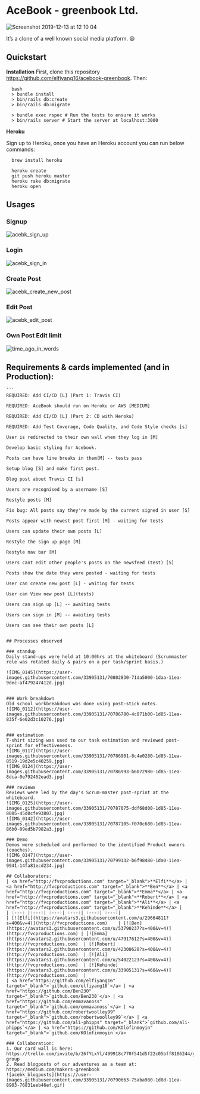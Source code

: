 # AceBook - greenbook Ltd.


![Screenshot 2019-12-13 at 12 10 04](https://user-images.githubusercontent.com/33905131/70799462-9da50800-1da1-11ea-88b8-71bd5c683567.png)


It’s a clone of a <ahem> well known social media platform. :laughing:


## Quickstart

**Installation**
First, clone this repository https://github.com/elfiyang16/acebook-greenbook. Then:

```
  bash
  > bundle install
  > bin/rails db:create
  > bin/rails db:migrate

  > bundle exec rspec # Run the tests to ensure it works
  > bin/rails server # Start the server at localhost:3000
```
 **Heroku**

Sign up to Heroku, once you have an Heroku account you can run below commands:

```
  brew install heroku
```

```
  heroku create
  git push heroku master
  heroku rake db:migrate
  heroku open

```

## Usages
### Signup
![acebk_sign_up](https://user-images.githubusercontent.com/33905131/70789088-45164080-1d8a-11ea-8c9c-c596b3ab11d8.gif)

### Login
![acebk_sign_in](https://user-images.githubusercontent.com/33905131/70790003-05e8ef00-1d8c-11ea-96e8-2d8a5c161b9e.gif)

### Create Post
![acebk_create_new_post](https://user-images.githubusercontent.com/33905131/70790233-945d7080-1d8c-11ea-8590-cd2d77905ce3.gif)


### Edit Post
![acebk_edit_post](https://user-images.githubusercontent.com/33905131/70790468-0a61d780-1d8d-11ea-87c1-c476d28d6d3d.gif)

### Own Post Edit limit
![time_ago_in_words](https://user-images.githubusercontent.com/33905131/70788802-98d45a00-1d89-11ea-866b-a8c5bda146e9.gif)


## Requirements & cards implemented (and in Production):
    ```
    REQUIRED: Add CI/CD [L] (Part 1: Travis CI)

    REQUIRED: AceBook should run on Heroku or AWS [MEDIUM]

    REQUIRED: Add CI/CD [L] (Part 2: CD with Heroku)

    REQUIRED: Add Test Coverage, Code Quality, and Code Style checks [s]

    User is redirected to their own wall when they log in [M]

    Develop basic styling for Acebook.

    Posts can have line breaks in them[M] -- tests pass

    Setup blog [S] and make first post.

    Blog post about Travis CI [s]

    Users are recognised by a username [S]

    Restyle posts [M]

    Fix bug: All posts say they're made by the current signed in user [S]

    Posts appear with newest post first [M] - waiting for tests

    Users can update their own posts [L]

    Restyle the sign up page [M]

    Restyle nav bar [M]

    Users cant edit other people's posts on the newsfeed (test) [S]

    Posts show the date they were posted - waiting for tests

    User can create new post [L] - waiting for tests

    User can View new post [L](tests)

    Users can sign up [L] -- awaiting tests

    Users can sign in [M] -- awaiting tests

    Users can see their own posts [L]

```

## Processes observed

### standup
Daily stand-ups were held at 10:00hrs at the whiteboard (Scrummaster role was rotated daily & pairs on a per task/sprint basis.)

![IMG_0145](https://user-images.githubusercontent.com/33905131/70802830-71da5000-1daa-11ea-9dec-af479247412d.jpg)


### Work breakdown
Old school workbreakdown was done using post-stick notes.
![IMG_0112](https://user-images.githubusercontent.com/33905131/70786780-4c871b00-1d85-11ea-835f-6e02d3c10276.jpg)


### estimation
T-shirt sizing was used to our task estimation and reviewed post-sprint for effectiveness.
![IMG_0117](https://user-images.githubusercontent.com/33905131/70786901-8c4e0280-1d85-11ea-8519-19d2e5c40259.jpg)
![IMG_0124](https://user-images.githubusercontent.com/33905131/70786993-b6072980-1d85-11ea-8dca-0e792462ead3.jpg)

### reviews
Reviews were led by the day's Scrum-master post-sprint at the whiteboard.
![IMG_0125](https://user-images.githubusercontent.com/33905131/70787075-ddf68d00-1d85-11ea-8085-45d0cfe93807.jpg)
![IMG_0142](https://user-images.githubusercontent.com/33905131/70787105-f070c680-1d85-11ea-86b0-09ed5b7982a3.jpg)

### Demo
Demos were scheduled and performed to the identified Product owners (coaches).
![IMG_0147](https://user-images.githubusercontent.com/33905131/70799132-b6f98480-1da0-11ea-9941-14fa81ecd234.jpg)

## Collaborators:
| <a href="http://fvcproductions.com" target="_blank">**Elfi**</a> | <a href="http://fvcproductions.com" target="_blank">**Ben**</a> | <a href="http://fvcproductions.com" target="_blank">**Emma**</a> | <a href="http://fvcproductions.com" target="_blank">**Robert**</a> | <a href="http://fvcproductions.com" target="_blank">**Ali**</a> | <a href="http://fvcproductions.com" target="_blank">**Kehinde**</a> |
| :---: |:---:| :---:| :---:| :---:| :---:|
| [![Elfi](https://avatars3.githubusercontent.com/u/29664811?s=400&v=4)](http://fvcproductions.com)    | [![Ben](https://avatars3.githubusercontent.com/u/53790237?s=400&v=4)](http://fvcproductions.com) | [![Emma](https://avatars2.githubusercontent.com/u/47917612?s=400&v=4)](http://fvcproductions.com)  | [![Robert](https://avatars2.githubusercontent.com/u/42300628?s=400&v=4)](http://fvcproductions.com)  | [![Ali](https://avatars1.githubusercontent.com/u/54022123?s=400&v=4)](http://fvcproductions.com)  | [![Kehinde](https://avatars3.githubusercontent.com/u/33905131?s=460&v=4)](http://fvcproductions.com)  |
| <a href="https://github.com/elfiyang16" target="_blank">`github.com/elfiyang16`</a> | <a href="https://github.com/Ben230" target="_blank">`github.com/Ben230`</a> | <a href="https://github.com/emmavanoss" target="_blank">`github.com/emmavanoss`</a> | <a href="https://github.com/robertwoolley99" target="_blank">`github.com/robertwoolley99`</a> | <a href="https://github.com/ali-phipps" target="_blank">`github.com/ali-phipps`</a> | <a href="https://github.com/KOlofinmoyin" target="_blank">`github.com/KOlofinmoyin`</a>

### Collaboration:
1. Our card wall is here: https://trello.com/invite/b/26fYLxYl/499918c770f541d5f22c05bff8186244/greenboook-group
2. Read blogposts of our adventures as a team at: https://medium.com/makers-greenbook
![acebk_blogposts](https://user-images.githubusercontent.com/33905131/70790663-75aba980-1d8d-11ea-8903-76831eeb46ef.gif)
